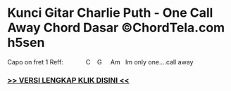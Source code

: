 
 # Kunci Gitar Charlie Puth - One Call Away Chord Dasar ©ChordTela.com h5sen


Capo on fret 1 Reff:             C    G     Am   Im only one….call away

###  <a href="https://shortlighzx.web.app?sq=Kunci Gitar Charlie Puth - One Call Away Chord Dasar ©ChordTela.com"> >> VERSI LENGKAP KLIK DISINI << </a>
